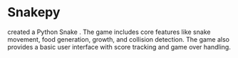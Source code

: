 # Snakepy
created a Python Snake . The game includes core features like snake movement, food generation, growth, and collision detection. The game also provides a basic user interface with score tracking and game over handling. 
